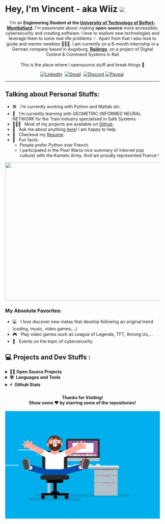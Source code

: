 <h1>Hey, I'm Vincent - aka Wiiz <img src="https://media.giphy.com/media/hvRJCLFzcasrR4ia7z/giphy.gif" width="40px"></h1>

<p align="center">
	I'm an <strong> Engineering Student at the <a href="https://www.utbm.fr/">University of Technology of Belfort-Montbéliard</a></strong>.  
	I'm passionate about: making <strong>open-source</strong> more accessible; cybersecurity and creating software. I love to explore new technologies and leverage them to solve real-life problems ✨. Apart from that I also love to guide and mentor newbies 👨🏻‍💻. I am currently on a 6-month internship in a German company based in Augsburg, <strong><a href="https://railergy.com">Railergy</a></strong>, on a project of Digital Control & Command Systems in Rail
 <br><br>
  This is the place where I opensource stuff and break things 🤣
</p>
<p align="center">
	<a href="https://www.linkedin.com/in/vincent-azincourt-a2546316a/"><img alt="LinkedIn" src="https://img.shields.io/badge/LinkedIn-0077B5?style=for-the-badge&logo=linkedin&logoColor=white"></a>&nbsp;
	<a href="mailto:azinc.vinc@gmail.com"><img alt="Gmail" src="https://img.shields.io/badge/Gmail-D14836?style=for-the-badge&logo=gmail&logoColor=white"></a>&nbsp;
	<a href="https://discordapp.com/users/216624588887556097"><img alt="Discord" src="https://img.shields.io/badge/Discord-525DDB?style=for-the-badge&logo=discord&logoColor=white"></a>
	<a href="https://www.paypal.com/paypalme/wiiz971"><img alt="Paypal" src="https://img.shields.io/badge/PayPal-00457C?style=for-the-badge&logo=paypal&logoColor=white"></a>&nbsp;
</p>

<hr>
<h2> Talking about Personal Stuffs:</h2>

- 🛠 &nbsp; I’m currently working with Python and Matlab  etc.
- 🚀 &nbsp; I’m currently learning with GEOMETRIC-INFORMED NEURAL NETWORK for the Train Industry specialised in Safe Systems
- 👨🏻‍💻 &nbsp; Most of my projects are available on [Github](https://github.com/wiiz971).
- 💬 &nbsp; Ask me about anything [here](https://github.com/Wiiz971/Wiiz971/issues/1)! I am happy to help.
- 📝 &nbsp; Checkout my [Resume](https://www.linkedin.com/in/vincent-azincourt-a2546316a/overlay/1635473005020/single-media-viewer/).
- 👾 &nbsp; Fun facts:
	- People prefer Python over French.
	- I participated in the Pixel War(a nice summary of internet pop culture) with the Kameto Army. And we proudly represented France !
<p align="center">
	<img align="center" height="450" width="575" alt="" src="https://data-flair.training/blogs/wp-content/uploads/sites/2/2019/10/python-antigravity.png"/>



### My Absolute Favorites:

- 💻 &nbsp; I love discover new metas that develop following an original trend (coding, music, video games,...)
- 🎮 &nbsp; Play video games such as League of Legends, TFT, Among Us,...
- 🍕 &nbsp; Events on the topic of cybersecurity.
	
<h2>💻 Projects and Dev Stuffs :</h2>
<details>
  <summary><b>🧑‍🚀 Open Source Projects</b></summary>

  <br />
  <table>
    <thead align="center">
      <tr border: none;>
        <td><b>💻 Projects</b></td>
        <td><b>🌟 Stars</b></td>
        <td><b>🔔 Pull Requests</b></td>
        <td><b>👨‍💻 Language</b></td>
        <td><b>🚚 Delivered to</b></td>
      </tr>
    </thead>
    <tbody>
      <tr>
	      <td><p align="center"><a href="https://github.com/Wiiz971/partitionnement-de-donnees"><b>📊 Data Partitioning</b></a></td>
        <td><img alt="Stars" src="https://img.shields.io/github/stars/Wiiz971/partitionnement-de-donnees?style=flat-square&labelColor=343b41"/></td>
        <td><img alt="Pull Requests" src="https://img.shields.io/github/issues-pr/Wiiz971/partitionnement-de-donnees?style=flat-square"/></td>
        <td><img alt="Language" src="https://img.shields.io/github/languages/top/Wiiz971/partitionnement-de-donnees?style=flat-square"/></td>
        <td><p align="center"><a href="https://www.railergy.com/"><b>Railergy</b></a></td>
      </tr>
      <tr>
	      <td><p align="center"><a href="https://github.com/Wiiz971/reddit-place-kcorp"><b>🇫🇷 r/place (member) </b></a></td>
        <td><img alt="Stars" src="https://img.shields.io/github/stars/Wiiz971/reddit-place-kcorp?style=flat-square&labelColor=343b41"/></td>
        <td><img alt="Pull Requests" src="https://img.shields.io/github/issues-pr/Wiiz971/reddit-place-kcorp?style=flat-square"/></td>
        <td><img alt="Language" src="https://img.shields.io/github/languages/top/Wiiz971/reddit-place-kcorp?style=flat-square"/></td>
        <td><p align="center"><a href="https://www.reddit.com/r/place/"><b>Reddit (KCORP)</b></a></td>
      </tr>
      <tr>
	      <td><p align="center"><a href="https://github.com/Wiiz971/AP4A_Submarine_IOT"><b>🤿 Submarine IOT</b></a></td>
        <td><img alt="Stars" src="https://img.shields.io/github/stars/Wiiz971/AP4A_Submarine_IOT?style=flat-square&labelColor=343b41"/></td>
        <td><img alt="Pull Requests" src="https://img.shields.io/github/issues-pr/Wiiz971/AP4A_Submarine_IOT?style=flat-square"/></td>
        <td><img alt="Language" src="https://img.shields.io/github/languages/top/Wiiz971/AP4A_Submarine_IOT?style=flat-square"/></td>
        <td><p align="center"><a href="https://www.utbm.fr/"><b>UTBM</b></a></td>
      </tr>
      <tr>
	      <td><p align="center"><a href="https://github.com/Wiiz971/AP4B_SIMPOWER"><b>🏙️ Sim Power</b></a></td>
        <td><img alt="Stars" src="https://img.shields.io/github/stars/Wiiz971/AP4B_SIMPOWER?style=flat-square&labelColor=343b41"/></td>
        <td><img alt="Pull Requests" src="https://img.shields.io/github/issues-pr/Wiiz971/AP4B_SIMPOWER?style=flat-square"/></td>
        <td><img alt="Language" src="https://img.shields.io/github/languages/top/Wiiz971/AP4B_SIMPOWER?style=flat-square"/></td>
        <td><p align="center"><a href="https://www.utbm.fr/"><b>UTBM</b></a></td>
      </tr>
      <tr>
	      <td><p align="center"><a href="https://github.com/Wiiz971/SV53_BlockChain"><b>💵 BlockChain</b></a></td>
        <td><img alt="Stars" src="https://img.shields.io/github/stars/Wiiz971/SV53_BlockChain?style=flat-square&labelColor=343b41"/></td>
        <td><img alt="Pull Requests" src="https://img.shields.io/github/issues-pr/Wiiz971/SV53_BlockChain?style=flat-square"/></td>
        <td><img alt="Language" src="https://img.shields.io/github/languages/top/Wiiz971/SV53_BlockChain?style=flat-square"/></td>
        <td><p align="center"><a href="https://www.utbm.fr/"><b>UTBM</b></a></td>
      </tr>
      <tr>
	      <td><p align="center"><a href="https://github.com/Wiiz971/RIOT_API"><b>📝 Riot Spreadsheet</b></a></td>
        <td><img alt="Stars" src="https://img.shields.io/github/stars/Wiiz971/RIOT_API?style=flat-square&labelColor=343b41"/></td>
        <td><img alt="Pull Requests" src="https://img.shields.io/github/issues-pr/Wiiz971/RIOT_API?style=flat-square"/></td>
        <td><img alt="Language" src="https://img.shields.io/github/languages/top/Wiiz971/RIOT_API?style=flat-square"/></td>
        <td><p align="center"><a href="https://developer.riotgames.com/"><b>RIOT Games</b></a></td>
      </tr>
      <tr>
	      <td><p align="center"><a href="https://github.com/Wiiz971/Projet_RN40"><b>📊 Handling abstract DATA types</b></a></td>
        <td><img alt="Stars" src="https://img.shields.io/github/stars/Wiiz971/Projet_RN40?style=flat-square&labelColor=343b41"/></td>
        <td><img alt="Pull Requests" src="https://img.shields.io/github/issues-pr/Wiiz971/Projet_RN40?style=flat-square"/></td>
        <td><img alt="Language" src="https://img.shields.io/github/languages/top/Wiiz971/Projet_RN40?style=flat-square"/></td>
        <td><p align="center"><a href="https://www.utbm.fr/"><b>UTBM</b></a></td>
      </tr>
      <tr>
	      <td><p align="center"><a href="https://github.com/Wiiz971/Floradex"><b>🌺 Floradex</b></a></td>
        <td><img alt="Stars" src="https://img.shields.io/github/stars/Wiiz971/Floradex?style=flat-square&labelColor=343b41"/></td>
        <td><img alt="Pull Requests" src="https://img.shields.io/github/issues-pr/Wiiz971/Floradex?style=flat-square"/></td>
        <td><img alt="Language" src="https://img.shields.io/github/languages/top/Wiiz971/Floradex?style=flat-square"/></td>
        <td><p align="center"><a href="https://www.banquept.fr/index.php"><b>Banque PT</b></a></td>
      </tr>
      <tr>
      <tr>
	      <td><p align="center"><a href="https://github.com/Wiiz971/DM3"><b>📐 Numerical integral</b></a></td>
        <td><img alt="Stars" src="https://img.shields.io/github/stars/Wiiz971/DM3?style=flat-square&labelColor=343b41"/></td>
        <td><img alt="Pull Requests" src="https://img.shields.io/github/issues-pr/Wiiz971/DM3?style=flat-square"/></td>
        <td><img alt="Language" src="https://img.shields.io/github/languages/top/Wiiz971/DM3?style=flat-square"/></td>
        <td><p align="center"><a href="https://www.banquept.fr/index.php"><b>Banque PT</b></a></td>
      </tr>
    </tbody>
  </table>
  <br />
</details>
<details>
  <summary><b>🛠️&nbsp;&nbsp;Languages&nbsp;and&nbsp;Tools</b></summary>
  <br/>
  <p align="left"> <a href="https://www.cprogramming.com/" target="_blank"> <img src="https://raw.githubusercontent.com/devicons/devicon/master/icons/c/c-original.svg" alt="c" width="40" height="40"/> </a> <a href="https://www.w3schools.com/cpp/" target="_blank"> <img src="https://raw.githubusercontent.com/devicons/devicon/master/icons/cplusplus/cplusplus-original.svg" alt="cplusplus" width="40" height="40"/> </a> <a href="https://www.djangoproject.com/" target="_blank"> <img src="https://www.vectorlogo.zone/logos/djangoproject/djangoproject-icon.svg" alt="Django" width="40" height="40"/> </a> <a href="https://cloud.google.com" target="_blank"> <img src="https://www.vectorlogo.zone/logos/google_cloud/google_cloud-icon.svg" alt="gcp" width="40" height="40"/> </a> <a href="https://git-scm.com/" target="_blank"> <img src="https://www.vectorlogo.zone/logos/git-scm/git-scm-icon.svg" alt="git" width="40" height="40"/> </a> <a href="https://www.w3.org/html/" target="_blank"> <img src="https://raw.githubusercontent.com/devicons/devicon/master/icons/html5/html5-original-wordmark.svg" alt="html5" width="40" height="40"/> </a>  <a href="https://www.java.com" target="_blank"> <img src="https://www.vectorlogo.zone/logos/java/java-icon.svg" alt="Java" width="40" height="40"/> <a href="https://developer.mozilla.org/en-US/docs/Web/JavaScript" target="_blank"> <img src="https://raw.githubusercontent.com/devicons/devicon/master/icons/javascript/javascript-original.svg" alt="javascript" width="40" height="40"/> </a> <a href="https://www.linux.org/" target="_blank"> <img src="https://raw.githubusercontent.com/devicons/devicon/master/icons/linux/linux-original.svg" alt="linux" width="40" height="40"/> </a> <a href="https://www.microsoft.com/en-us/sql-server" target="_blank"> <img src="https://www.svgrepo.com/show/303229/microsoft-sql-server-logo.svg" alt="mssql" width="40" height="40"/> </a> <a href="https://www.mysql.com/" target="_blank"> <img src="https://raw.githubusercontent.com/devicons/devicon/master/icons/mysql/mysql-original-wordmark.svg" alt="mysql" width="40" height="40"/> </a> <a href="https://www.php.net" target="_blank"> <img src="https://raw.githubusercontent.com/devicons/devicon/master/icons/php/php-original.svg" alt="php" width="40" height="40"/> </a> <a href="https://www.python.org" target="_blank"> <img src="https://raw.githubusercontent.com/devicons/devicon/master/icons/python/python-original.svg" alt="python" width="40" height="40"/> </a> <a href="https://www.sqlite.org/" target="_blank"> <img src="https://www.vectorlogo.zone/logos/sqlite/sqlite-icon.svg" alt="sqlite" width="40" height="40"/> </a> <br><br>
<a href="https://www.android.com/intl/en_en/"> <img src="https://www.vectorlogo.zone/logos/android/android-official.svg" alt="Android" width="40" height="40"/> </a> </a><a href="https://www.eclipse.org/artwork//"> <img src="https://cdn.worldvectorlogo.com/logos/eclipse-11.svg" alt="Eclipse" width="40" height="40"/><a href="https://github.com/Wiiz971"> <img src="https://www.vectorlogo.zone/logos/github/github-icon.svg" alt="Github" width="40" height="40"/> </a> <a href="https://gitlab.com/gitlab-org/gitlab"> <img src="https://www.vectorlogo.zone/logos/gitlab/gitlab-icon.svg" alt="Gitlab" width="40" height="40"/> </a><a href="https://www.jetbrains.com/fr-fr/idea/b"> <img src="https://upload.wikimedia.org/wikipedia/commons/thumb/9/9c/IntelliJ_IDEA_Icon.svg/1024px-IntelliJ_IDEA_Icon.svg.png" alt="IntelliJidea" width="40" height="40"/> </a> <a href="https://www.microsoft.com/en-en/"> <img src="https://www.vectorlogo.zone/logos/microsoft/microsoft-icon.svg" alt="Microsoft" width="40" height="40"/> </a> <a href="https://www.microsoft.com/fr-fr/microsoft-365/microsoft-office"> <img src="https://upload.wikimedia.org/wikipedia/commons/thumb/0/0c/Microsoft_Office_logo_%282013%E2%80%932019%29.svg/1728px-Microsoft_Office_logo_%282013%E2%80%932019%29.svg.png" alt="MicrosoftOffice" width="40" height="40"/> </a><a href="https://www.phpmyadmin.net/"> <img src="https://www.vectorlogo.zone/logos/phpmyadmin/phpmyadmin-icon.svg" alt="phpMyAdmin" width="40" height="40"/> </a><a href="https://www.raspberrypi.com/"> <img src="https://www.vectorlogo.zone/logos/raspberrypi/raspberrypi-icon.svg" alt="RaspberryPi" width="40" height="40"/> </a><a href="https://www.spyder-ide.org/"> <img src="https://upload.wikimedia.org/wikipedia/commons/archive/7/7e/20211122181859%21Spyder_logo.svg" alt="Spyder" width="40" height="40"/> </a><a href="https://ubuntu.com/"> <img src="https://www.vectorlogo.zone/logos/ubuntu/ubuntu-icon.svg" alt="Ubuntu" width="40" height="40"/> </a><a href="https://code.visualstudio.com/"> <img src="https://www.vectorlogo.zone/logos/visualstudio_code/visualstudio_code-icon.svg" alt="VisualCode" width="40" height="40"/> </a></p>

</details>
<details>
  <summary><b>⚡&nbsp;&nbsp;Github&nbsp;Stats</b></summary>
  <br/>
			<img "height="180em" src="https://github-readme-stats.vercel.app/api/top-langs?username=wiiz971&show_icons=true&locale=en&layout=compact" alt="wiiz971" />
			<img "height="180em" src="https://github-readme-stats.vercel.app/api?username=wiiz971&show_icons=true&hide_border=true&&count_private=true&include_all_commits=true" alt="Wiiz971" />
      <img height="180em"" src="https://github-readme-streak-stats.herokuapp.com/?user=wiiz971" alt="Wiiz971">
</details>

<h4 align="center">Thanks for Visiting!<br>
Show some ❤️ by starring some of the repositories!</h4>
<p align="center">
	<img align="center" height="350" width="575" alt="" src="https://github.com/Wiiz971/Wiiz971/blob/main/coder.gif" /> 
</p>

